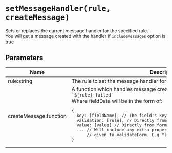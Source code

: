 # `setMessageHandler(rule, createMessage)`

Sets or replaces the current message handler for the specified rule.<br>You will get a message created with the handler if `includeMessages` option is true

## Parameters

<table>
  <thead>
    <th>Name</th>
    <th>Description</th>
  </thead>
  <tbody>
    <tr>
      <td>
        rule:string
      </td>
      <td>
        The rule to set the message handler for. E.g <code>"required|image"</code>
      </td>
    </tr>
    <tr>
      <td>
        createMessage:function
      </td>
      <td>
        A function which handles message creation. E.g <code>(rule, fieldData) => `${rule} failed`</code><br>
        Where fieldData will be in the form of:<br>
<pre>{
  key: [fieldName], // The field's key from formData given to validateForm
  validation: [rule], // Directly from formData given to validateForm
  value: [value] // Directly from formData given to validateForm
  ... // Will include any extra properties on field that are
      // given to validateForm. E.g "label" key
}</pre>
      </td>
    </tr>
  </tbody>
</table>
